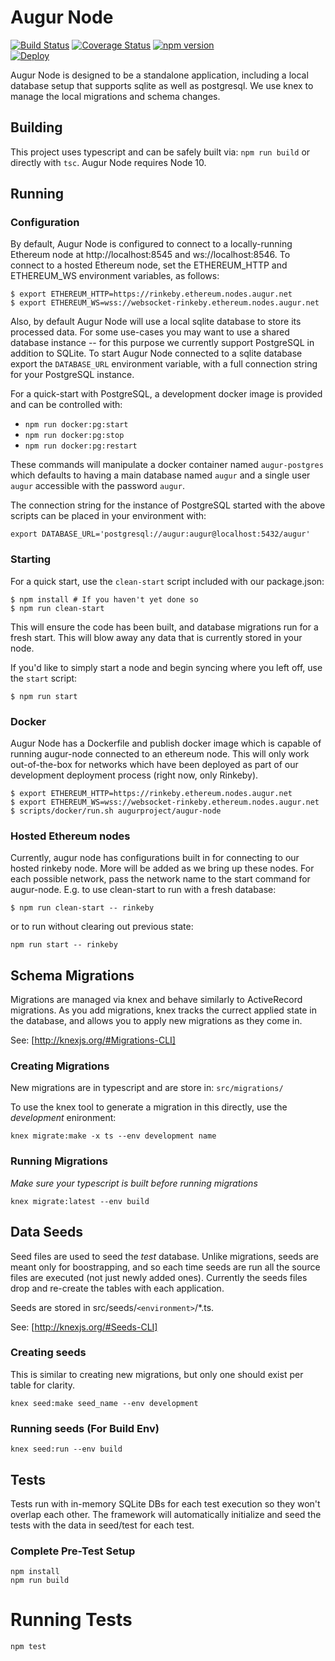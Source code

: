 # Augur Node

[![Build Status](https://dev.azure.com/augurproject/augur/_apis/build/status/AugurProject.augur-node?branchName=master)](https://dev.azure.com/augurproject/augur/_build/latest?definitionId=5&branchName=master)
[![Coverage Status](https://coveralls.io/repos/AugurProject/augur-node/badge.svg?branch=master&service=github)](https://coveralls.io/github/AugurProject/augur-node?branch=master)
[![npm version](https://badge.fury.io/js/augur-node.svg)](http://badge.fury.io/js/augur-node)<br/>
[![Deploy](https://www.herokucdn.com/deploy/button.svg)](https://heroku.com/deploy)

Augur Node is designed to be a standalone application, including a local
database setup that supports sqlite as well as postgresql. We use knex to
manage the local migrations and schema changes.

## Building
This project uses typescript and can be safely built via: `npm run build` or directly with `tsc`. Augur Node requires Node 10.

## Running

### Configuration

By default, Augur Node is configured to connect to a locally-running Ethereum node at http://localhost:8545 and ws://localhost:8546. To connect to a hosted Ethereum node, set the ETHEREUM_HTTP and ETHEREUM_WS environment variables, as follows:

    $ export ETHEREUM_HTTP=https://rinkeby.ethereum.nodes.augur.net 
    $ export ETHEREUM_WS=wss://websocket-rinkeby.ethereum.nodes.augur.net
    
Also, by default Augur Node will use a local sqlite database to store its processed data. For some use-cases you may want to use a shared database instance -- for this purpose we currently support PostgreSQL in addition to SQLite. To start Augur Node connected to a sqlite database export the `DATABASE_URL` environment variable, with a full connection string for your PostgreSQL instance.

For a quick-start with PostgreSQL, a development docker image is provided and can be controlled with:
- `npm run docker:pg:start`
- `npm run docker:pg:stop`
- `npm run docker:pg:restart`

These commands will manipulate a docker container named `augur-postgres` which defaults to having a main database named `augur` and a single user `augur` accessible with the password `augur`.

The connection string for the instance of PostgreSQL started with the above scripts can be placed in your environment with:

```
export DATABASE_URL='postgresql://augur:augur@localhost:5432/augur'
```

### Starting

For a quick start, use the `clean-start` script included with our package.json:

```
$ npm install # If you haven't yet done so
$ npm run clean-start
```
This will ensure the code has been built, and database migrations run for a fresh start. This will blow away any data that is currently stored in your node.

If you'd like to simply start a node and begin syncing where you left off, use the `start` script:

```
$ npm run start
```
    
### Docker
Augur Node has a Dockerfile and publish docker image which is capable of running augur-node connected to an ethereum node. This will only work out-of-the-box for networks which have been deployed as part of our development deployment process (right now, only Rinkeby).

```
$ export ETHEREUM_HTTP=https://rinkeby.ethereum.nodes.augur.net 
$ export ETHEREUM_WS=wss://websocket-rinkeby.ethereum.nodes.augur.net
$ scripts/docker/run.sh augurproject/augur-node
```
    
### Hosted Ethereum nodes

Currently, augur node has configurations built in for connecting to our hosted rinkeby node. More will be added as we bring up these nodes. For each possible network, pass the network name to the start command for augur-node. E.g. to use clean-start to run with a fresh database:

```
$ npm run clean-start -- rinkeby
```

or to run without clearing out previous state:
```
npm run start -- rinkeby
```

## Schema Migrations
Migrations are managed via knex and behave similarly to ActiveRecord
migrations. As you add migrations, knex tracks the currect applied state in the
database, and allows you to apply new migrations as they come in.

See: [http://knexjs.org/#Migrations-CLI]

### Creating Migrations
New migrations are in typescript and are store in: ```src/migrations/```

To use the knex tool to generate a migration in this directly, use the *development* enironment:

```
knex migrate:make -x ts --env development name
```

### Running Migrations
*Make sure your typescript is built before running migrations*

```
knex migrate:latest --env build
```

## Data Seeds
Seed files are used to seed the *test* database. Unlike migrations, seeds are
meant only for boostrapping, and so each time seeds are run all the source
files are executed (not just newly added ones). Currently the seeds files drop
and re-create the tables with each application. 

Seeds are stored in src/seeds/`<environment>`/*.ts.

See: [http://knexjs.org/#Seeds-CLI]

### Creating seeds
This is similar to creating new migrations, but only one should exist per table for clarity.

```
knex seed:make seed_name --env development
```

### Running seeds (For Build Env)

```
knex seed:run --env build
```

## Tests
Tests run with in-memory SQLite DBs for each test execution so they won't
overlap each other. The framework will automatically initialize and seed the
tests with the data in seed/test for each test.

### Complete Pre-Test Setup
```
npm install
npm run build
```

# Running Tests
```
npm test
```
